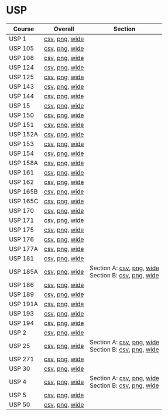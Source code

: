 # USP

| Course | Overall | Section |
| ------ | ------- | ------- |
| USP 1 | [csv](https://github.com/UCSD-Historical-Enrollment-Data/2024Fall/blob/main/overall/USP%201.csv), [png](https://raw.githubusercontent.com/UCSD-Historical-Enrollment-Data/2024Fall/main/plot_overall/USP%201.png), [wide](https://raw.githubusercontent.com/UCSD-Historical-Enrollment-Data/2024Fall/main/plot_overall_wide/USP%201.png) |  |
| USP 105 | [csv](https://github.com/UCSD-Historical-Enrollment-Data/2024Fall/blob/main/overall/USP%20105.csv), [png](https://raw.githubusercontent.com/UCSD-Historical-Enrollment-Data/2024Fall/main/plot_overall/USP%20105.png), [wide](https://raw.githubusercontent.com/UCSD-Historical-Enrollment-Data/2024Fall/main/plot_overall_wide/USP%20105.png) |  |
| USP 108 | [csv](https://github.com/UCSD-Historical-Enrollment-Data/2024Fall/blob/main/overall/USP%20108.csv), [png](https://raw.githubusercontent.com/UCSD-Historical-Enrollment-Data/2024Fall/main/plot_overall/USP%20108.png), [wide](https://raw.githubusercontent.com/UCSD-Historical-Enrollment-Data/2024Fall/main/plot_overall_wide/USP%20108.png) |  |
| USP 124 | [csv](https://github.com/UCSD-Historical-Enrollment-Data/2024Fall/blob/main/overall/USP%20124.csv), [png](https://raw.githubusercontent.com/UCSD-Historical-Enrollment-Data/2024Fall/main/plot_overall/USP%20124.png), [wide](https://raw.githubusercontent.com/UCSD-Historical-Enrollment-Data/2024Fall/main/plot_overall_wide/USP%20124.png) |  |
| USP 125 | [csv](https://github.com/UCSD-Historical-Enrollment-Data/2024Fall/blob/main/overall/USP%20125.csv), [png](https://raw.githubusercontent.com/UCSD-Historical-Enrollment-Data/2024Fall/main/plot_overall/USP%20125.png), [wide](https://raw.githubusercontent.com/UCSD-Historical-Enrollment-Data/2024Fall/main/plot_overall_wide/USP%20125.png) |  |
| USP 143 | [csv](https://github.com/UCSD-Historical-Enrollment-Data/2024Fall/blob/main/overall/USP%20143.csv), [png](https://raw.githubusercontent.com/UCSD-Historical-Enrollment-Data/2024Fall/main/plot_overall/USP%20143.png), [wide](https://raw.githubusercontent.com/UCSD-Historical-Enrollment-Data/2024Fall/main/plot_overall_wide/USP%20143.png) |  |
| USP 144 | [csv](https://github.com/UCSD-Historical-Enrollment-Data/2024Fall/blob/main/overall/USP%20144.csv), [png](https://raw.githubusercontent.com/UCSD-Historical-Enrollment-Data/2024Fall/main/plot_overall/USP%20144.png), [wide](https://raw.githubusercontent.com/UCSD-Historical-Enrollment-Data/2024Fall/main/plot_overall_wide/USP%20144.png) |  |
| USP 15 | [csv](https://github.com/UCSD-Historical-Enrollment-Data/2024Fall/blob/main/overall/USP%2015.csv), [png](https://raw.githubusercontent.com/UCSD-Historical-Enrollment-Data/2024Fall/main/plot_overall/USP%2015.png), [wide](https://raw.githubusercontent.com/UCSD-Historical-Enrollment-Data/2024Fall/main/plot_overall_wide/USP%2015.png) |  |
| USP 150 | [csv](https://github.com/UCSD-Historical-Enrollment-Data/2024Fall/blob/main/overall/USP%20150.csv), [png](https://raw.githubusercontent.com/UCSD-Historical-Enrollment-Data/2024Fall/main/plot_overall/USP%20150.png), [wide](https://raw.githubusercontent.com/UCSD-Historical-Enrollment-Data/2024Fall/main/plot_overall_wide/USP%20150.png) |  |
| USP 151 | [csv](https://github.com/UCSD-Historical-Enrollment-Data/2024Fall/blob/main/overall/USP%20151.csv), [png](https://raw.githubusercontent.com/UCSD-Historical-Enrollment-Data/2024Fall/main/plot_overall/USP%20151.png), [wide](https://raw.githubusercontent.com/UCSD-Historical-Enrollment-Data/2024Fall/main/plot_overall_wide/USP%20151.png) |  |
| USP 152A | [csv](https://github.com/UCSD-Historical-Enrollment-Data/2024Fall/blob/main/overall/USP%20152A.csv), [png](https://raw.githubusercontent.com/UCSD-Historical-Enrollment-Data/2024Fall/main/plot_overall/USP%20152A.png), [wide](https://raw.githubusercontent.com/UCSD-Historical-Enrollment-Data/2024Fall/main/plot_overall_wide/USP%20152A.png) |  |
| USP 153 | [csv](https://github.com/UCSD-Historical-Enrollment-Data/2024Fall/blob/main/overall/USP%20153.csv), [png](https://raw.githubusercontent.com/UCSD-Historical-Enrollment-Data/2024Fall/main/plot_overall/USP%20153.png), [wide](https://raw.githubusercontent.com/UCSD-Historical-Enrollment-Data/2024Fall/main/plot_overall_wide/USP%20153.png) |  |
| USP 154 | [csv](https://github.com/UCSD-Historical-Enrollment-Data/2024Fall/blob/main/overall/USP%20154.csv), [png](https://raw.githubusercontent.com/UCSD-Historical-Enrollment-Data/2024Fall/main/plot_overall/USP%20154.png), [wide](https://raw.githubusercontent.com/UCSD-Historical-Enrollment-Data/2024Fall/main/plot_overall_wide/USP%20154.png) |  |
| USP 158A | [csv](https://github.com/UCSD-Historical-Enrollment-Data/2024Fall/blob/main/overall/USP%20158A.csv), [png](https://raw.githubusercontent.com/UCSD-Historical-Enrollment-Data/2024Fall/main/plot_overall/USP%20158A.png), [wide](https://raw.githubusercontent.com/UCSD-Historical-Enrollment-Data/2024Fall/main/plot_overall_wide/USP%20158A.png) |  |
| USP 161 | [csv](https://github.com/UCSD-Historical-Enrollment-Data/2024Fall/blob/main/overall/USP%20161.csv), [png](https://raw.githubusercontent.com/UCSD-Historical-Enrollment-Data/2024Fall/main/plot_overall/USP%20161.png), [wide](https://raw.githubusercontent.com/UCSD-Historical-Enrollment-Data/2024Fall/main/plot_overall_wide/USP%20161.png) |  |
| USP 162 | [csv](https://github.com/UCSD-Historical-Enrollment-Data/2024Fall/blob/main/overall/USP%20162.csv), [png](https://raw.githubusercontent.com/UCSD-Historical-Enrollment-Data/2024Fall/main/plot_overall/USP%20162.png), [wide](https://raw.githubusercontent.com/UCSD-Historical-Enrollment-Data/2024Fall/main/plot_overall_wide/USP%20162.png) |  |
| USP 165B | [csv](https://github.com/UCSD-Historical-Enrollment-Data/2024Fall/blob/main/overall/USP%20165B.csv), [png](https://raw.githubusercontent.com/UCSD-Historical-Enrollment-Data/2024Fall/main/plot_overall/USP%20165B.png), [wide](https://raw.githubusercontent.com/UCSD-Historical-Enrollment-Data/2024Fall/main/plot_overall_wide/USP%20165B.png) |  |
| USP 165C | [csv](https://github.com/UCSD-Historical-Enrollment-Data/2024Fall/blob/main/overall/USP%20165C.csv), [png](https://raw.githubusercontent.com/UCSD-Historical-Enrollment-Data/2024Fall/main/plot_overall/USP%20165C.png), [wide](https://raw.githubusercontent.com/UCSD-Historical-Enrollment-Data/2024Fall/main/plot_overall_wide/USP%20165C.png) |  |
| USP 170 | [csv](https://github.com/UCSD-Historical-Enrollment-Data/2024Fall/blob/main/overall/USP%20170.csv), [png](https://raw.githubusercontent.com/UCSD-Historical-Enrollment-Data/2024Fall/main/plot_overall/USP%20170.png), [wide](https://raw.githubusercontent.com/UCSD-Historical-Enrollment-Data/2024Fall/main/plot_overall_wide/USP%20170.png) |  |
| USP 171 | [csv](https://github.com/UCSD-Historical-Enrollment-Data/2024Fall/blob/main/overall/USP%20171.csv), [png](https://raw.githubusercontent.com/UCSD-Historical-Enrollment-Data/2024Fall/main/plot_overall/USP%20171.png), [wide](https://raw.githubusercontent.com/UCSD-Historical-Enrollment-Data/2024Fall/main/plot_overall_wide/USP%20171.png) |  |
| USP 175 | [csv](https://github.com/UCSD-Historical-Enrollment-Data/2024Fall/blob/main/overall/USP%20175.csv), [png](https://raw.githubusercontent.com/UCSD-Historical-Enrollment-Data/2024Fall/main/plot_overall/USP%20175.png), [wide](https://raw.githubusercontent.com/UCSD-Historical-Enrollment-Data/2024Fall/main/plot_overall_wide/USP%20175.png) |  |
| USP 176 | [csv](https://github.com/UCSD-Historical-Enrollment-Data/2024Fall/blob/main/overall/USP%20176.csv), [png](https://raw.githubusercontent.com/UCSD-Historical-Enrollment-Data/2024Fall/main/plot_overall/USP%20176.png), [wide](https://raw.githubusercontent.com/UCSD-Historical-Enrollment-Data/2024Fall/main/plot_overall_wide/USP%20176.png) |  |
| USP 177A | [csv](https://github.com/UCSD-Historical-Enrollment-Data/2024Fall/blob/main/overall/USP%20177A.csv), [png](https://raw.githubusercontent.com/UCSD-Historical-Enrollment-Data/2024Fall/main/plot_overall/USP%20177A.png), [wide](https://raw.githubusercontent.com/UCSD-Historical-Enrollment-Data/2024Fall/main/plot_overall_wide/USP%20177A.png) |  |
| USP 181 | [csv](https://github.com/UCSD-Historical-Enrollment-Data/2024Fall/blob/main/overall/USP%20181.csv), [png](https://raw.githubusercontent.com/UCSD-Historical-Enrollment-Data/2024Fall/main/plot_overall/USP%20181.png), [wide](https://raw.githubusercontent.com/UCSD-Historical-Enrollment-Data/2024Fall/main/plot_overall_wide/USP%20181.png) |  |
| USP 185A | [csv](https://github.com/UCSD-Historical-Enrollment-Data/2024Fall/blob/main/overall/USP%20185A.csv), [png](https://raw.githubusercontent.com/UCSD-Historical-Enrollment-Data/2024Fall/main/plot_overall/USP%20185A.png), [wide](https://raw.githubusercontent.com/UCSD-Historical-Enrollment-Data/2024Fall/main/plot_overall_wide/USP%20185A.png) | Section A: [csv](https://github.com/UCSD-Historical-Enrollment-Data/2024Fall/blob/main/section/USP%20185A_A.csv), [png](https://raw.githubusercontent.com/UCSD-Historical-Enrollment-Data/2024Fall/main/plot_section/USP%20185A_A.png), [wide](https://raw.githubusercontent.com/UCSD-Historical-Enrollment-Data/2024Fall/main/plot_section_wide/USP%20185A_A.png)<br>Section B: [csv](https://github.com/UCSD-Historical-Enrollment-Data/2024Fall/blob/main/section/USP%20185A_B.csv), [png](https://raw.githubusercontent.com/UCSD-Historical-Enrollment-Data/2024Fall/main/plot_section/USP%20185A_B.png), [wide](https://raw.githubusercontent.com/UCSD-Historical-Enrollment-Data/2024Fall/main/plot_section_wide/USP%20185A_B.png) |
| USP 186 | [csv](https://github.com/UCSD-Historical-Enrollment-Data/2024Fall/blob/main/overall/USP%20186.csv), [png](https://raw.githubusercontent.com/UCSD-Historical-Enrollment-Data/2024Fall/main/plot_overall/USP%20186.png), [wide](https://raw.githubusercontent.com/UCSD-Historical-Enrollment-Data/2024Fall/main/plot_overall_wide/USP%20186.png) |  |
| USP 189 | [csv](https://github.com/UCSD-Historical-Enrollment-Data/2024Fall/blob/main/overall/USP%20189.csv), [png](https://raw.githubusercontent.com/UCSD-Historical-Enrollment-Data/2024Fall/main/plot_overall/USP%20189.png), [wide](https://raw.githubusercontent.com/UCSD-Historical-Enrollment-Data/2024Fall/main/plot_overall_wide/USP%20189.png) |  |
| USP 191A | [csv](https://github.com/UCSD-Historical-Enrollment-Data/2024Fall/blob/main/overall/USP%20191A.csv), [png](https://raw.githubusercontent.com/UCSD-Historical-Enrollment-Data/2024Fall/main/plot_overall/USP%20191A.png), [wide](https://raw.githubusercontent.com/UCSD-Historical-Enrollment-Data/2024Fall/main/plot_overall_wide/USP%20191A.png) |  |
| USP 193 | [csv](https://github.com/UCSD-Historical-Enrollment-Data/2024Fall/blob/main/overall/USP%20193.csv), [png](https://raw.githubusercontent.com/UCSD-Historical-Enrollment-Data/2024Fall/main/plot_overall/USP%20193.png), [wide](https://raw.githubusercontent.com/UCSD-Historical-Enrollment-Data/2024Fall/main/plot_overall_wide/USP%20193.png) |  |
| USP 194 | [csv](https://github.com/UCSD-Historical-Enrollment-Data/2024Fall/blob/main/overall/USP%20194.csv), [png](https://raw.githubusercontent.com/UCSD-Historical-Enrollment-Data/2024Fall/main/plot_overall/USP%20194.png), [wide](https://raw.githubusercontent.com/UCSD-Historical-Enrollment-Data/2024Fall/main/plot_overall_wide/USP%20194.png) |  |
| USP 2 | [csv](https://github.com/UCSD-Historical-Enrollment-Data/2024Fall/blob/main/overall/USP%202.csv), [png](https://raw.githubusercontent.com/UCSD-Historical-Enrollment-Data/2024Fall/main/plot_overall/USP%202.png), [wide](https://raw.githubusercontent.com/UCSD-Historical-Enrollment-Data/2024Fall/main/plot_overall_wide/USP%202.png) |  |
| USP 25 | [csv](https://github.com/UCSD-Historical-Enrollment-Data/2024Fall/blob/main/overall/USP%2025.csv), [png](https://raw.githubusercontent.com/UCSD-Historical-Enrollment-Data/2024Fall/main/plot_overall/USP%2025.png), [wide](https://raw.githubusercontent.com/UCSD-Historical-Enrollment-Data/2024Fall/main/plot_overall_wide/USP%2025.png) | Section A: [csv](https://github.com/UCSD-Historical-Enrollment-Data/2024Fall/blob/main/section/USP%2025_A.csv), [png](https://raw.githubusercontent.com/UCSD-Historical-Enrollment-Data/2024Fall/main/plot_section/USP%2025_A.png), [wide](https://raw.githubusercontent.com/UCSD-Historical-Enrollment-Data/2024Fall/main/plot_section_wide/USP%2025_A.png)<br>Section B: [csv](https://github.com/UCSD-Historical-Enrollment-Data/2024Fall/blob/main/section/USP%2025_B.csv), [png](https://raw.githubusercontent.com/UCSD-Historical-Enrollment-Data/2024Fall/main/plot_section/USP%2025_B.png), [wide](https://raw.githubusercontent.com/UCSD-Historical-Enrollment-Data/2024Fall/main/plot_section_wide/USP%2025_B.png) |
| USP 271 | [csv](https://github.com/UCSD-Historical-Enrollment-Data/2024Fall/blob/main/overall/USP%20271.csv), [png](https://raw.githubusercontent.com/UCSD-Historical-Enrollment-Data/2024Fall/main/plot_overall/USP%20271.png), [wide](https://raw.githubusercontent.com/UCSD-Historical-Enrollment-Data/2024Fall/main/plot_overall_wide/USP%20271.png) |  |
| USP 30 | [csv](https://github.com/UCSD-Historical-Enrollment-Data/2024Fall/blob/main/overall/USP%2030.csv), [png](https://raw.githubusercontent.com/UCSD-Historical-Enrollment-Data/2024Fall/main/plot_overall/USP%2030.png), [wide](https://raw.githubusercontent.com/UCSD-Historical-Enrollment-Data/2024Fall/main/plot_overall_wide/USP%2030.png) |  |
| USP 4 | [csv](https://github.com/UCSD-Historical-Enrollment-Data/2024Fall/blob/main/overall/USP%204.csv), [png](https://raw.githubusercontent.com/UCSD-Historical-Enrollment-Data/2024Fall/main/plot_overall/USP%204.png), [wide](https://raw.githubusercontent.com/UCSD-Historical-Enrollment-Data/2024Fall/main/plot_overall_wide/USP%204.png) | Section A: [csv](https://github.com/UCSD-Historical-Enrollment-Data/2024Fall/blob/main/section/USP%204_A.csv), [png](https://raw.githubusercontent.com/UCSD-Historical-Enrollment-Data/2024Fall/main/plot_section/USP%204_A.png), [wide](https://raw.githubusercontent.com/UCSD-Historical-Enrollment-Data/2024Fall/main/plot_section_wide/USP%204_A.png)<br>Section B: [csv](https://github.com/UCSD-Historical-Enrollment-Data/2024Fall/blob/main/section/USP%204_B.csv), [png](https://raw.githubusercontent.com/UCSD-Historical-Enrollment-Data/2024Fall/main/plot_section/USP%204_B.png), [wide](https://raw.githubusercontent.com/UCSD-Historical-Enrollment-Data/2024Fall/main/plot_section_wide/USP%204_B.png) |
| USP 5 | [csv](https://github.com/UCSD-Historical-Enrollment-Data/2024Fall/blob/main/overall/USP%205.csv), [png](https://raw.githubusercontent.com/UCSD-Historical-Enrollment-Data/2024Fall/main/plot_overall/USP%205.png), [wide](https://raw.githubusercontent.com/UCSD-Historical-Enrollment-Data/2024Fall/main/plot_overall_wide/USP%205.png) |  |
| USP 50 | [csv](https://github.com/UCSD-Historical-Enrollment-Data/2024Fall/blob/main/overall/USP%2050.csv), [png](https://raw.githubusercontent.com/UCSD-Historical-Enrollment-Data/2024Fall/main/plot_overall/USP%2050.png), [wide](https://raw.githubusercontent.com/UCSD-Historical-Enrollment-Data/2024Fall/main/plot_overall_wide/USP%2050.png) |  |
